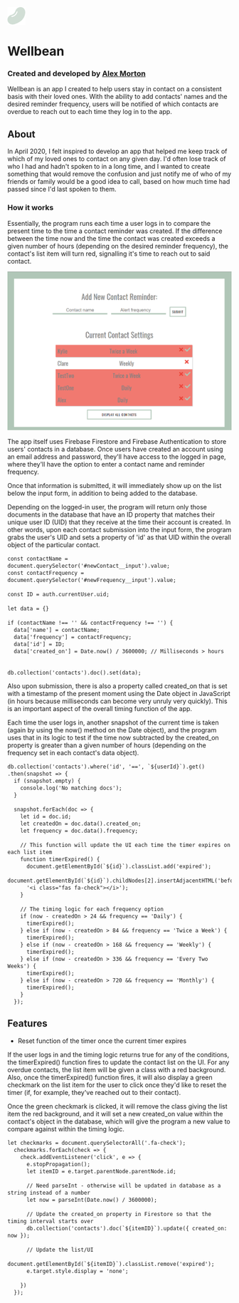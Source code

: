 ![Light green jelly bean image](img/wellbean_favicon.png)

# Wellbean

### Created and developed by [Alex Morton](https://alexlsalt.github.io/)  

Wellbean is an app I created to help users stay in contact on a consistent basis with their loved ones. 
With the ability to add contacts' names and the desired reminder frequency, users will be notified of which contacts 
are overdue to reach out to each time they log in to the app.

## About

In April 2020, I felt inspired to develop an app that helped me keep track of which of my loved ones to contact on any given day. I'd often lose track of who I had and hadn't spoken to in a long time, and I wanted to create something that would remove the confusion and just notify me of who of my friends or family would be a good idea to call, based on how much time had passed since I'd last spoken to them.

### How it works

Essentially, the program runs each time a user logs in to compare the present time to the time a contact reminder was created. If the difference between the time now and the time the contact was created exceeds a given number of hours (depending on the desired reminder frequency), the contact's list item will turn red, signalling it's time to reach out to said contact.

![Screenshot of Wellbean UI](img/wellbean_timer.png)

The app itself uses Firebase Firestore and Firebase Authentication to store users' contacts in a database. Once users have created an account using an email address and password, they'll have access to the logged in page, where they'll have the option to enter a contact name and reminder frequency. 

Once that information is submitted, it will immediately show up on the list below the input form, in addition to being added to the database.

Depending on the logged-in user, the program will return only those documents in the database that have an ID property that matches their unique user ID (UID) that they receive at the time their account is created. In other words, upon each contact submission into the input form, the program grabs the user's UID and sets a property of 'id' as that UID within the overall object of the particular contact.

    const contactName = document.querySelector('#newContact__input').value;
    const contactFrequency = document.querySelector('#newFrequency__input').value;

    const ID = auth.currentUser.uid;

    let data = {}

    if (contactName !== '' && contactFrequency !== '') {
      data['name'] = contactName;
      data['frequency'] = contactFrequency;
      data['id'] = ID;
      data['created_on'] = Date.now() / 3600000; // Milliseconds > hours


    db.collection('contacts').doc().set(data);
    

Also upon submission, there is also a property called created_on that is set with a timestamp of the present moment using the Date object in JavaScript (in hours because milliseconds can become very unruly very quickly). This is an important aspect of the overall timing function of the app.

Each time the user logs in, another snapshot of the current time is taken (again by using the now() method on the Date object), and the
program uses that in its logic to test if the time now subtracted by the created_on property is greater than a given number of hours 
(depending on the frequency set in each contact's data object).

    db.collection('contacts').where('id', '==', `${userId}`).get()
    .then(snapshot => {
      if (snapshot.empty) {
        console.log('No matching docs');
      }
    
      snapshot.forEach(doc => {
        let id = doc.id;
        let createdOn = doc.data().created_on;
        let frequency = doc.data().frequency;

        // This function will update the UI each time the timer expires on each list item
        function timerExpired() { 
          document.getElementById(`${id}`).classList.add('expired');
          document.getElementById(`${id}`).childNodes[2].insertAdjacentHTML('beforeend', 
          '<i class="fas fa-check"></i>');
        }
       
        // The timing logic for each frequency option
        if (now - createdOn > 24 && frequency == 'Daily') {
          timerExpired();
        } else if (now - createdOn > 84 && frequency == 'Twice a Week') {
          timerExpired();
        } else if (now - createdOn > 168 && frequency == 'Weekly') {
          timerExpired();
        } else if (now - createdOn > 336 && frequency == 'Every Two Weeks') {
          timerExpired();
        } else if (now - createdOn > 720 && frequency == 'Monthly') {
          timerExpired();
        }      
      });

## Features

- Reset function of the timer once the current timer expires

If the user logs in and the timing logic returns true for any of the conditions, the timerExpired() function fires to update the contact
list on the UI. For any overdue contacts, the list item will be given a class with a red background. Also, once the timerExpired() function fires, it will also display a green checkmark on the list item for the user to click once they'd like to reset the timer (if, for example, they've reached out to their contact). 

Once the green checkmark is clicked, it will remove the class giving the list item the red background, and it will set a new created_on value within the contact's object in the database, which will give the program a new value to compare against within the timing logic.

    let checkmarks = document.querySelectorAll('.fa-check');
      checkmarks.forEach(check => {
        check.addEventListener('click', e => {
          e.stopPropagation();
          let itemID = e.target.parentNode.parentNode.id;

          // Need parseInt - otherwise will be updated in database as a string instead of a number
          let now = parseInt(Date.now() / 3600000);

          // Update the created_on property in Firestore so that the timing interval starts over
          db.collection('contacts').doc(`${itemID}`).update({ created_on: now });

          // Update the list/UI
          document.getElementById(`${itemID}`).classList.remove('expired');
          e.target.style.display = 'none';

        })
      });
